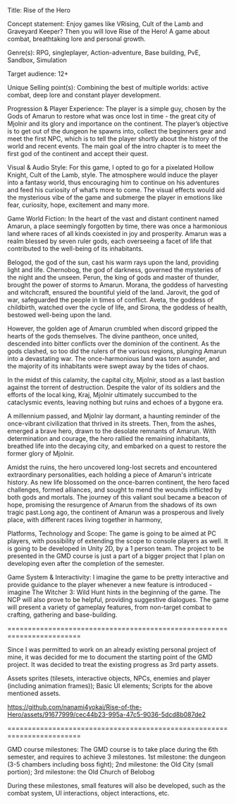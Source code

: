 Title: Rise of the Hero

Concept statement: Enjoy games like VRising, Cult of the Lamb and Graveyard Keeper? Then you will love Rise of the Hero! A game about combat, breathtaking lore and personal growth.

Genre(s): RPG, singleplayer, Action-adventure, Base building, PvE, Sandbox, Simulation

Target audience: 12+

Unique Selling point(s): Combining the best of multiple worlds: active combat, deep lore and constant player development. 

Progression & Player Experience: The player is a simple guy, chosen by the Gods of Amarun to restore what was once lost in time - the great city of Mjolnir and its glory and importance on the continent. The player’s objective is to get out of the dungeon he spawns into, collect the beginners gear and meet the first NPC, which is to tell the player shortly about the history of the world and recent events. The main goal of the intro chapter is to meet the first god of the continent and accept their quest.  

Visual & Audio Style: For this game, I opted to go for a pixelated Hollow Knight, Cult of the Lamb, style. The atmosphere would induce the player into a fantasy world, thus encouraging him to continue on his adventures and feed his curiosity of what’s more to come. The visual effects would aid the mysterious vibe of the game and submerge the player in emotions like fear, curiosity, hope, excitement and many more.   

Game World Fiction: In the heart of the vast and distant continent named Amarun, a place seemingly forgotten by time, there was once a harmonious land where races of all kinds coexisted in joy and prosperity. Amarun was a realm blessed by seven ruler gods, each overseeing a facet of life that contributed to the well-being of its inhabitants.

Belogod, the god of the sun, cast his warm rays upon the land, providing light and life. Chernobog, the god of darkness, governed the mysteries of the night and the unseen. Perun, the king of gods and master of thunder, brought the power of storms to Amarun. Morana, the goddess of harvesting and witchcraft, ensured the bountiful yield of the land. Jarovit, the god of war, safeguarded the people in times of conflict. Aveta, the goddess of childbirth, watched over the cycle of life, and Sirona, the goddess of health, bestowed well-being upon the land.

However, the golden age of Amarun crumbled when discord gripped the hearts of the gods themselves. The divine pantheon, once united, descended into bitter conflicts over the dominion of the continent. As the gods clashed, so too did the rulers of the various regions, plunging Amarun into a devastating war. The once-harmonious land was torn asunder, and the majority of its inhabitants were swept away by the tides of chaos.

In the midst of this calamity, the capital city, Mjolnir, stood as a last bastion against the torrent of destruction. Despite the valor of its soldiers and the efforts of the local king, Kraj, Mjolnir ultimately succumbed to the cataclysmic events, leaving nothing but ruins and echoes of a bygone era.

A millennium passed, and Mjolnir lay dormant, a haunting reminder of the once-vibrant civilization that thrived in its streets. Then, from the ashes, emerged a brave hero, drawn to the desolate remnants of Amarun. With determination and courage, the hero rallied the remaining inhabitants, breathed life into the decaying city, and embarked on a quest to restore the former glory of Mjolnir.

Amidst the ruins, the hero uncovered long-lost secrets and encountered extraordinary personalities, each holding a piece of Amarun's intricate history. As new life blossomed on the once-barren continent, the hero faced challenges, formed alliances, and sought to mend the wounds inflicted by both gods and mortals. The journey of this valiant soul became a beacon of hope, promising the resurgence of Amarun from the shadows of its own tragic past.Long ago, the continent of Amarun was a prosperous and lively place, with different races living together in harmony, 

Platforms, Technology and Scope: The game is going to be aimed at PC players, with possibility of extending the scope to console players as well. It is going to be developed in Unity 2D, by a 1 person team. The project to be presented in the GMD course is just a part of a bigger project that I plan on developing even after the completion of the semester.

Game System & Interactivity: I imagine the game to be pretty interactive and provide guidance to the player whenever a new feature is introduced - imagine The Witcher 3: Wild Hunt hints in the beginning of the game. The NCP will also prove to be helpful, providing suggestive dialogues. The game will present a variety of gameplay features, from non-target combat to crafting, gathering and base-building. 

========================================================================

Since I was permitted to work on an already existing personal project of mine, it was decided for me to document the starting point of the GMD project. It was decided to treat the existing progress as 3rd party assets. 

Assets sprites (tilesets, interactive objects, NPCs, enemies and player (including animation frames));
Basic UI elements;
Scripts for the above mentioned assets.

https://github.com/nanami4yokai/Rise-of-the-Hero/assets/91677999/cec44b23-995a-47c5-9036-5dcd8b087de2

========================================================================

GMD course milestones: The GMD course is to take place during the 6th semester, and requires to achieve 3 milestones. 
1st milestone: the dungeon (3-5 chambers including boss fight);
2nd milestone: the Old City (small portion);
3rd milestone: the Old Church of Belobog 

During these milestones, small features will also be developed, such as the combat system, UI interactions, object interactions, etc.
